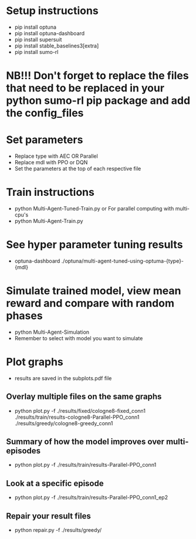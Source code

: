 # Setup instructions

- pip install optuna
- pip install optuna-dashboard
- pip install supersuit
- pip install stable_baselines3[extra]
- pip install sumo-rl

# NB!!! Don't forget to replace the files that need to be replaced in your python sumo-rl pip package and add the config_files

# Set parameters

- Replace type with AEC OR Parallel
- Replace mdl with PPO or DQN
- Set the parameters at the top of each respective file

# Train instructions

- python Multi-Agent-Tuned-Train.py
  or For parallel computing with multi-cpu's
- python Multi-Agent-Train.py

# See hyper parameter tuning results

- optuna-dashboard ./optuna/multi-agent-tuned-using-optuma-{type}-{mdl}

# Simulate trained model, view mean reward and compare with random phases

- python Multi-Agent-Simulation
- Remember to select with model you want to simulate

# Plot graphs

- results are saved in the subplots.pdf file

## Overlay multiple files on the same graphs
- python plot.py -f ./results/fixed/cologne8-fixed_conn1 ./results/train/results-cologne8-Parallel-PPO_conn1 ./results/greedy/cologne8-greedy_conn1

## Summary of how the model improves over multi-episodes

- python plot.py -f ./results/train/results-Parallel-PPO_conn1

## Look at a specific episode

- python plot.py -f ./results/train/results-Parallel-PPO_conn1_ep2

## Repair your result files
- python repair.py -f ./results/greedy/
